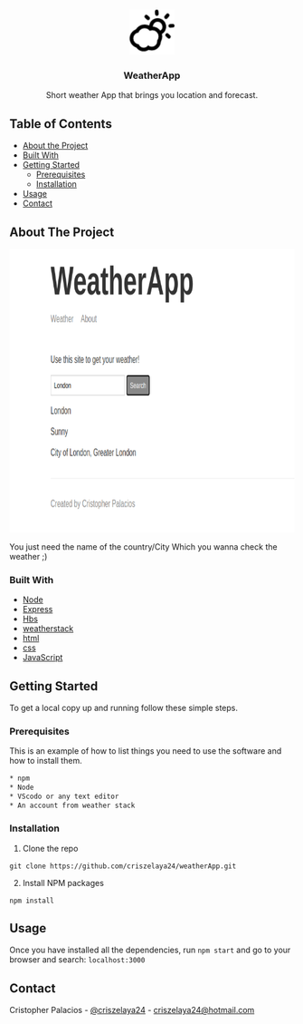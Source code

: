 <!--
*** Thanks for checking out this README Template. If you have a suggestion that would
*** make this better, please fork the repo and create a pull request or simply open
*** an issue with the tag "enhancement".
*** Thanks again! Now go create something AMAZING! :D
***
***
***
*** To avoid retyping too much info. Do a search and replace for the following:
*** github_username, repo, twitter_handle, email
-->





<!-- PROJECT SHIELDS -->
<!--
*** I'm using markdown "reference style" links for readability.
*** Reference links are enclosed in brackets [ ] instead of parentheses ( ).
*** See the bottom of this document for the declaration of the reference variables
*** for contributors-url, forks-url, etc. This is an optional, concise syntax you may use.
*** https://www.markdownguide.org/basic-syntax/#reference-style-links
-->

<!-- PROJECT LOGO -->
<br />
<p align="center">
  <a href="https://github.com/github_username/repo">
    <img src="public/img/weather.png" alt="Logo" width="80" height="80">
  </a>

  <h3 align="center">WeatherApp</h3>

  <p align="center">
    Short weather App that brings you location and forecast.
  </p>
</p>



<!-- TABLE OF CONTENTS -->
## Table of Contents

* [About the Project](#about-the-project)
* [Built With](#built-with)
* [Getting Started](#getting-started)
  * [Prerequisites](#prerequisites)
  * [Installation](#installation)
* [Usage](#usage)
* [Contact](#contact)



<!-- ABOUT THE PROJECT -->
## About The Project

<img src="public/img/weatherScreen.png" alt="Logo" width="600" height="500">

You just need the name of the country/City Which you wanna check the weather ;)

### Built With

* [Node](https://nodejs.org/en/)
* [Express](https://expressjs.com/en/)
* [Hbs](https://www.npmjs.com/package/hbs)
* [weatherstack](https://weatherstack.com/)
* [html](https://www.tutorialspoint.com/html/html_overview.htm)
* [css](https://skillcrush.com/blog/css)
* [JavaScript](https://developer.mozilla.org/es/docs/Web/JavaScript)



<!-- GETTING STARTED -->
## Getting Started

To get a local copy up and running follow these simple steps.

### Prerequisites

This is an example of how to list things you need to use the software and how to install them.
```
* npm
* Node
* VScodo or any text editor
* An account from weather stack
```

### Installation
 
1. Clone the repo
```
git clone https://github.com/criszelaya24/weatherApp.git
```
2. Install NPM packages
```
npm install
```



<!-- USAGE EXAMPLES -->
## Usage

Once you have installed all the dependencies, run `npm start` and go to your browser and search: `localhost:3000`

<!-- CONTACT -->
## Contact

Cristopher Palacios - [@criszelaya24](https://twitter.com/twitter_handle) - criszelaya24@hotmail.com
